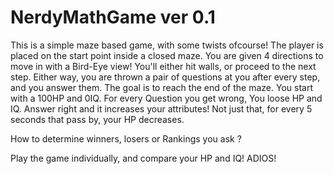 # NerdyMathGame ver 0.1
This is a simple maze based game, with some twists ofcourse!
The player is placed on the start point inside a closed maze. You are given 4 directions to move in with a Bird-Eye view! You'll either hit walls, or proceed to the next step.
Either way, you are thrown a pair of questions at you after every step, and you answer them. The goal is to reach the end of the maze.
You start with a 100HP and 0IQ.
For every Question you get wrong, You loose HP and IQ.
Answer right and it increases your attributes!
Not just that, for every 5 seconds that pass by, your HP decreases.

How to determine winners, losers or Rankings you ask ?

Play the game individually, and compare your HP and IQ!
ADIOS!
